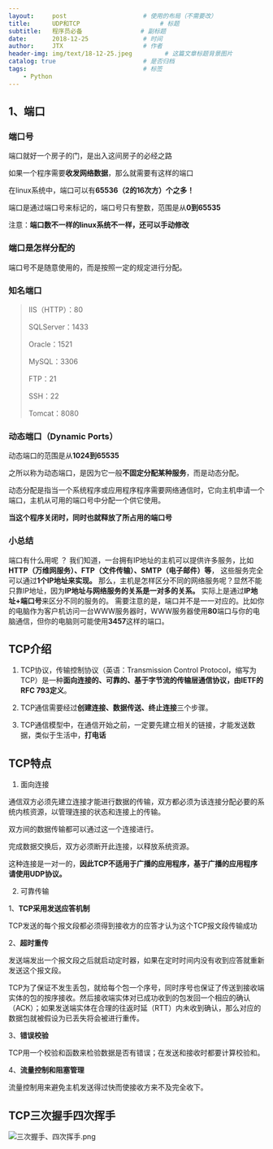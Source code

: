 ```yaml
---
layout:     post                     # 使用的布局（不需要改）
title:      UDP和TCP                      # 标题 
subtitle:   程序员必备                # 副标题
date:       2018-12-25               # 时间
author:     JTX                      # 作者
header-img: img/text/18-12-25.jpeg         # 这篇文章标题背景图片
catalog: true                        # 是否归档
tags:                                # 标签
    - Python
---
```


## 1、端口

### 端口号

端口就好一个房子的门，是出入这间房子的必经之路

如果一个程序需要**收发网络数据**，那么就需要有这样的端口

在linux系统中，端口可以有**65536（2的16次方）个之多！**

端口是通过端口号来标记的，端口号只有整数，范围是从**0到65535**

注意：**端口数不一样的linux系统不一样，还可以手动修改**

### 端口是怎样分配的

端口号不是随意使用的，而是按照一定的规定进行分配。

### 知名端口

> IIS（HTTP）：80 
> 
> SQLServer：1433 
> 
> Oracle：1521 
> 
> MySQL：3306 
> 
> FTP：21 
> 
> SSH：22 
> 
> Tomcat：8080

### 动态端口（Dynamic Ports）

动态端口的范围是从**1024到65535**

之所以称为动态端口，是因为它一般**不固定分配某种服务**，而是动态分配。

动态分配是指当一个系统程序或应用程序程序需要网络通信时，它向主机申请一个端口，主机从可用的端口号中分配一个供它使用。

**当这个程序关闭时，同时也就释放了所占用的端口号**

### 小总结

端口有什么用呢 ？ 我们知道，一台拥有IP地址的主机可以提供许多服务，比如
**HTTP（万维网服务）、FTP（文件传输）、SMTP（电子邮件）等**，
这些服务完全可以通过**1个IP地址来实现。**
那么，主机是怎样区分不同的网络服务呢？显然不能只靠IP地址，因为**IP地址与网络服务的关系是一对多的关系。**
实际上是通过**IP地址+端口号**来区分不同的服务的。 
需要注意的是，端口并不是一一对应的。比如你的电脑作为客户机访问一台WWW服务器时，WWW服务器使用**80**端口与你的电脑通信，但你的电脑则可能使用**3457**这样的端口。

## TCP介绍

1. TCP协议，传输控制协议（英语：Transmission Control Protocol，缩写为 TCP）是一种**面向连接的、可靠的、基于字节流的传输层通信协议，由IETF的RFC 793定义**。

2. TCP通信需要经过**创建连接、数据传送、终止连接**三个步骤。

3. TCP通信模型中，在通信开始之前，一定要先建立相关的链接，才能发送数据，类似于生活中，**打电话**

## TCP特点

1. 面向连接

通信双方必须先建立连接才能进行数据的传输，双方都必须为该连接分配必要的系统内核资源，以管理连接的状态和连接上的传输。

双方间的数据传输都可以通过这一个连接进行。

完成数据交换后，双方必须断开此连接，以释放系统资源。

这种连接是一对一的，**因此TCP不适用于广播的应用程序，基于广播的应用程序请使用UDP协议。**

2. 可靠传输

1、**TCP采用发送应答机制**

TCP发送的每个报文段都必须得到接收方的应答才认为这个TCP报文段传输成功

2、**超时重传**

发送端发出一个报文段之后就启动定时器，如果在定时时间内没有收到应答就重新发送这个报文段。

TCP为了保证不发生丢包，就给每个包一个序号，同时序号也保证了传送到接收端实体的包的按序接收。然后接收端实体对已成功收到的包发回一个相应的确认（ACK）；如果发送端实体在合理的往返时延（RTT）内未收到确认，那么对应的数据包就被假设为已丢失将会被进行重传。

3、**错误校验**

TCP用一个校验和函数来检验数据是否有错误；在发送和接收时都要计算校验和。

4、**流量控制和阻塞管理**

流量控制用来避免主机发送得过快而使接收方来不及完全收下。


## TCP三次握手四次挥手

![三次握手、四次挥手.png](https://i.loli.net/2018/12/25/5c22338547ebb.png)


